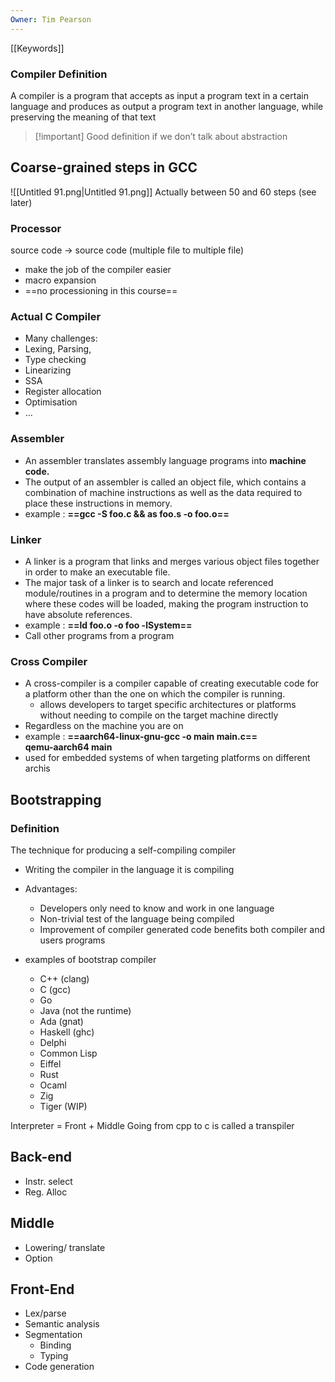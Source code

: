 ```yaml
---
Owner: Tim Pearson
---
```

[[Keywords]]
### Compiler Definition
A compiler is a program that accepts as input a program text in a certain language and produces as output a program text in another language, while preserving the meaning of that text

> [!important] Good definition if we don’t talk about abstraction
  
## Coarse-grained steps in GCC
![[Untitled 91.png|Untitled 91.png]]
Actually between 50 and 60 steps (see later)
### Processor
source code → source code (multiple file to multiple file)
- make the job of the compiler easier
- macro expansion
- ==no processioning in this course==
### Actual C Compiler
- Many challenges:
- Lexing, Parsing,
- Type checking
- Linearizing
- SSA
- Register allocation
- Optimisation
- …
  
### Assembler
- An assembler translates assembly language programs into **machine code.**
- The output of an assembler is called an object file, which contains a combination of machine instructions as well as the data required to place these instructions in memory.
- example : **==gcc -S foo.c && as foo.s -o foo.o==**
  
### Linker
- A linker is a program that links and merges various object files together in order to make an executable file.
- The major task of a linker is to search and locate referenced module/routines in a program and to determine the memory location where these codes will be loaded, making the program instruction to have absolute references.
- example : **==ld foo.o -o foo -lSystem==**
- Call other programs from a program
  
### Cross Compiler
- A cross-compiler is a compiler capable of creating executable code for a platform other than the one on which the compiler is running.
    - allows developers to target specific architectures or platforms without needing to compile on the target machine directly
- Regardless on the machine you are on
- example : **==aarch64-linux-gnu-gcc -o main main.c==**  
    **qemu-aarch64 main**
- used for embedded systems of when targeting platforms on different archis
## Bootstrapping
### Definition
The technique for producing a self-compiling compiler
- Writing the compiler in the language it is compiling
- Advantages:
    - Developers only need to know and work in one language
    - Non-trivial test of the language being compiled
    - Improvement of compiler generated code benefits both compiler and users programs
- examples of bootstrap compiler
    
      
    
    - C++ (clang)
    - C (gcc)
    - Go
    - Java (not the runtime)
    - Ada (gnat)
    - Haskell (ghc)
    - Delphi
    - Common Lisp
    - Eiffel
    - Rust
    - Ocaml
    - Zig
    - Tiger (WIP)
  
  
Interpreter = Front + Middle
Going from cpp to c is called a transpiler
  
## Back-end
- Instr. select
- Reg. Alloc
  
## Middle
- Lowering/ translate
- Option
  
## Front-End
- Lex/parse
- Semantic analysis
- Segmentation
    - Binding
    - Typing
- Code generation